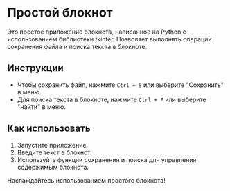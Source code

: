 # Простой блокнот

Это простое приложение блокнота, написанное на Python с использованием библиотеки tkinter. Позволяет выполнять операции сохранения файла и поиска текста в блокноте.

## Инструкции

- Чтобы сохранить файл, нажмите `Ctrl + S` или выберите "Сохранить" в меню.
- Для поиска текста в блокноте, нажмите `Ctrl + F` или выберите "найти" в меню.

## Как использовать

1. Запустите приложение.
2. Введите текст в блокнот.
3. Используйте функции сохранения и поиска для управления содержимым блокнота.

Наслаждайтесь использованием простого блокнота!
